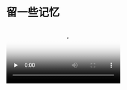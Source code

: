 # 留一些记忆

<video id="video" controls="" preload="none" poster="封面">
      <source id="mp4" src="lic../../pub/罗小黑Daily.mp4" type="video/mp4">
</video>

<script setup lang="ts">
import sidebar from "../../.vitepress/config/index.json"
</script>

<nav-ul :list="sidebar.videos"></nav-ul>
